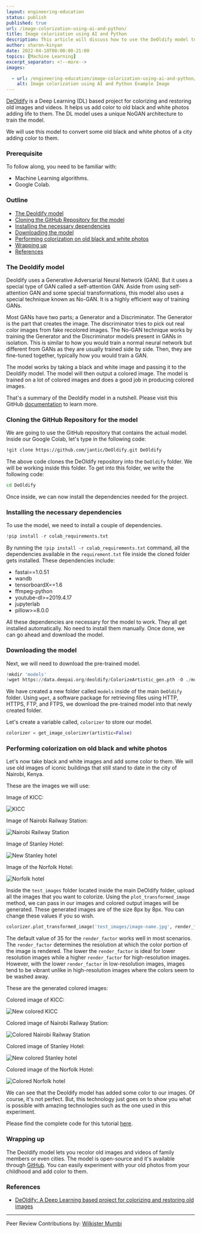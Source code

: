 ```yaml
---
layout: engineering-education
status: publish
published: true
url: /image-colorization-using-ai-and-python/
title: Image colorization using AI and Python
description: This article will discuss how to use the DeOldify model to convert some old black and white photos of a city adding color to them.
author: sharon-kinyan
date: 2022-04-10T00:00:00-21:00
topics: [Machine Learning]
excerpt_separator: <!--more-->
images:

  - url: /engineering-education/image-colorization-using-ai-and-python/hero.png
    alt: Image colorization using AI and Python Example Image
---
```

[DeOldify](https://github.com/jantic/DeOldify) is a Deep Learning (DL) based project for colorizing and restoring old images and videos. It helps us add color to old black and white photos adding life to them. The DL model uses a unique NoGAN architecture to train the model. 
<!--more-->
We will use this model to convert some old black and white photos of a city adding color to them.

### Prerequisite
To follow along, you need to be familiar with:
- Machine Learning algorithms.
- Google Colab.

### Outline
- [The Deoldify model](#the-deoldify-model)
- [Cloning the GitHub Repository for the model](#cloning-the-github-repository-for-the-model)
- [Installing the necessary dependencies](#installing-the-necessary-dependencies)
- [Downloading the model](#downloading-the-model)
- [Performing colorization on old black and white photos](#performing-colorization-on-old-black-and-white-photos)
- [Wrapping up](#wrapping-up)
- [References](#references)

### The Deoldify model 
Deoldify uses a Generative Adversarial Neural Network (GAN). But it uses a special type of GAN called a self-attention GAN. Aside from using self-attention GAN and some special transformations, this model also uses a special technique known as No-GAN. It is a highly efficient way of training GANs.

Most GANs have two parts; a Generator and a Discriminator. The Generator is the part that creates the image. The discriminator tries to pick out real color images from fake recolored images. The No-GAN technique works by training the Generator and the Discriminator models present in GANs in isolation. This is similar to how you would train a normal neural network but different from GANs as they are usually trained side by side. Then, they are fine-tuned together, typically how you would train a GAN.   

The model works by taking a black and white image and passing it to the Deoldify model. The model will then output a colored image. The model is trained on a lot of colored images and does a good job in producing colored images.

That's a summary of the Deoldify model in a nutshell. Please visit this GitHub [documentation](https://github.com/jantic/DeOldify) to learn more. 

### Cloning the GitHub Repository for the model
We are going to use the GitHub repository that contains the actual model. Inside our Google Colab, let's type in the following code:

```bash
!git clone https://github.com/jantic/DeOldify.git DeOldify
```
The above code clones the DeOldify repository into the `DeOldify` folder. We will be working inside this folder. To get into this folder, we write the following code:

```bash
cd DeOldify
```
Once inside, we can now install the dependencies needed for the project.

### Installing the necessary dependencies
To use the model, we need to install a couple of dependencies.

```python
!pip install -r colab_requirements.txt
```

By running the `!pip install -r colab_requirements.txt` command, all the dependencies available in the `requirement.txt` file inside the cloned folder gets installed. These dependencies include:

- fastai==1.0.51
- wandb
- tensorboardX==1.6
- ffmpeg-python
- youtube-dl>=2019.4.17
- jupyterlab
- pillow>=8.0.0

All these dependencies are necessary for the model to work. They all get installed automatically. No need to install them manually. Once done, we can go ahead and download the model.

### Downloading the model
Next, we will need to download the pre-trained model.

```python
!mkdir 'models'
!wget https://data.deepai.org/deoldify/ColorizeArtistic_gen.pth -O ./models/ColorizeArtistic_gen.pth
```
We have created a new folder called `models` inside of the main `DeOldify` folder. Using `wget`, a software package for retrieving files using HTTP, HTTPS, FTP, and FTPS, we download the pre-trained model into that newly created folder.

Let's create a variable called, `colorizer` to store our model.

```python
colorizer = get_image_colorizer(artistic=False)
```

### Performing colorization on old black and white photos 
Let's now take black and white images and add some color to them. We will use old images of iconic buildings that still stand to date in the city of Nairobi, Kenya.

These are the images we will use:

Image of KICC:

![KICC](/engineering-education/image-colorization-using-ai-and-python/kicc.jpg)

Image of Nairobi Railway Station:

![Nairobi Railway Station](/engineering-education/image-colorization-using-ai-and-python/nairobi-railway-station.jpg)

Image of Stanley Hotel:

![New Stanley hotel](/engineering-education/image-colorization-using-ai-and-python/new-stanley-hotel.jpg)

Image of the Norfolk Hotel:

![Norfolk hotel](/engineering-education/image-colorization-using-ai-and-python/norfolk-hotel.jpg)

Inside the `test_images` folder located inside the main DeOldify folder, upload all the images that you want to colorize. Using the `plot_transformed_image` method, we can pass in our images and colored output images will be generated. These generated images are of the size 8px by 8px. You can change these values if you so wish.

```python
colorizer.plot_transformed_image('test_images/image-name.jpg', render_factor=35, display_render_factor=True, figsize=(8,8))
```
The default value of 35 for the `render_factor` works well in most scenarios. The `render_factor` determines the resolution at which the color portion of the image is rendered. The lower the `render_factor` is ideal for lower resolution images while a higher `render_factor` for high-resolution images. However, with the lower `render_factor` in low-resolution images, images tend to be vibrant unlike in high-resolution images where the colors seem to be washed away.

These are the generated colored images:

Colored image of KICC:

![New colored KICC](/engineering-education/image-colorization-using-ai-and-python/new-kicc.png)

Colored image of Nairobi Railway Station:

![Colored Nairobi Railway Station](/engineering-education/image-colorization-using-ai-and-python/colored-nairobi-railway-station.png)

Colored image of Stanley Hotel:

![New colored Stanley hotel](/engineering-education/image-colorization-using-ai-and-python/new-colored-stanley-hotel.png)

Colored image of the Norfolk Hotel:

![Colored Norfolk hotel](/engineering-education/image-colorization-using-ai-and-python/colored-norfolk-hotel.png)

We can see that the Deoldify model has added some color to our images. Of course, it's not perfect. But, this technology just goes on to show you what is possible with amazing technologies such as the one used in this experiment. 

Please find the complete code for this tutorial [here](https://colab.research.google.com/drive/1bh15liSGDkUMwez4xNH1kG6ETFxQVlZ6?usp=sharing).

### Wrapping up
The Deoldify model lets you recolor old images and videos of family members or even cities. The model is open-source and it's available through [GitHub](https://github.com/jantic/DeOldify). You can easily experiment with your old photos from your childhood and add color to them.

### References
- [DeOldify: A Deep Learning based project for colorizing and restoring old images](https://github.com/jantic/DeOldify)

---
Peer Review Contributions by: [Wilkister Mumbi](/engineering-education/authors/wilkister-mumbi/)